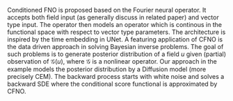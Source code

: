 Conditioned FNO is proposed based on the Fourier neural operator. It accepts both field input (as generally discuss in related paper) and vector type input. 
The operator then models an operator which is continous in the functional space with respect to vector type parameters. The architecture is inspired by the time embedding in UNet.
A featuring application of CFNO is the data driven approach in solving Bayesian inverse problems. The goal of such problems is to generate posterior distribution of a field $u$ given (partial) observation of $\mathcal{G}(u)$, where $\mathcal{G}$ is a nonlinear operator.
Our approach in the example models the posterior distribution by a Diffusion model (more precisely CEM). The backward process starts with white noise and solves a backward SDE where the conditional score functional is approximated by CFNO.
